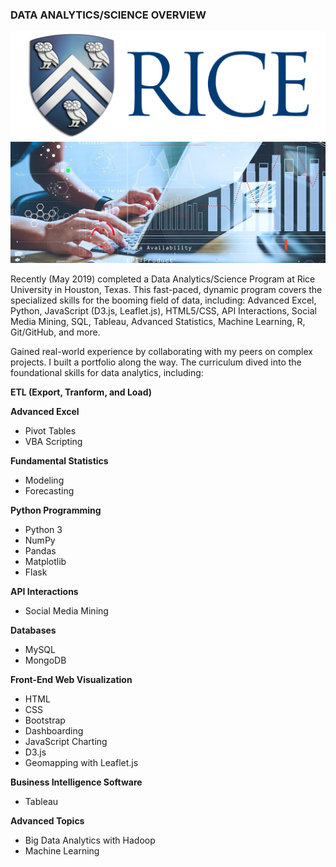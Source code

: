 ### DATA ANALYTICS/SCIENCE OVERVIEW ###
![RiceLogo](rice_logo.png)
![DataAnalysis](data_overview.png)

Recently (May 2019) completed a Data Analytics/Science Program at Rice University in Houston, Texas. This fast-paced, dynamic program covers the specialized skills for the booming field of data, including: Advanced Excel, Python, JavaScript (D3.js, Leaflet.js), HTML5/CSS, API Interactions, Social Media Mining, SQL, Tableau, Advanced Statistics, Machine Learning, R, Git/GitHub, and more.

Gained real-world experience by collaborating with my peers on complex projects. I built a portfolio along the way. The curriculum dived into the foundational skills for data analytics, including:

**ETL (Export, Tranform, and Load)**


**Advanced Excel**
- Pivot Tables
- VBA Scripting

**Fundamental Statistics**
- Modeling
- Forecasting

**Python Programming**
- Python 3
- NumPy
- Pandas
- Matplotlib
- Flask

**API Interactions**
- Social Media Mining

**Databases**
- MySQL
- MongoDB

**Front-End Web Visualization**
- HTML
- CSS
- Bootstrap
- Dashboarding
- JavaScript Charting
- D3.js
- Geomapping with Leaflet.js

**Business Intelligence Software**
- Tableau

**Advanced Topics**
- Big Data Analytics with Hadoop
- Machine Learning
